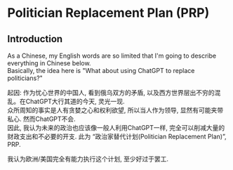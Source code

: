 # Politician Replacement Plan (PRP)

## Introduction

As a Chinese, my English words are so limited that I'm going to describe everything in Chinese below.  
Basically, the idea here is "What about using ChatGPT to replace politicians?"


起因: 
作为忧心世界的中国人, 看到俄乌双方的矛盾, 以及西方世界层出不穷的混乱。在ChatGPT大行其道的今天, 灵光一现.  
众所周知的事实是人有贪婪之心和权利欲望, 所以当人作为领导, 显然有可能夹带私心. 然而ChatGPT不会.  
因此, 我认为未来的政治也应该像一般人利用ChatGPT一样, 完全可以削减大量的财政支出和不必要的开支.
此为 “政治家替代计划(Politician Replacement Plan)”, PRP.

我认为欧洲/美国完全有能力执行这个计划, 至少好过于罢工.
